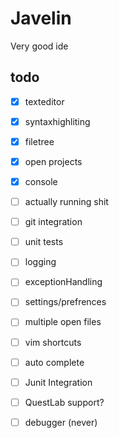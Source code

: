 # Javelin
Very good ide


## todo
- [x] texteditor
- [x] syntaxhighliting
- [x] filetree
- [x] open projects
- [X] console 

- [ ] actually running shit
- [ ] git integration
- [ ] unit tests
- [ ] logging
- [ ] exceptionHandling

- [ ] settings/prefrences
- [ ] multiple open files
- [ ] vim shortcuts
- [ ] auto complete
- [ ] Junit Integration
- [ ] QuestLab support?
- [ ] debugger (never)
